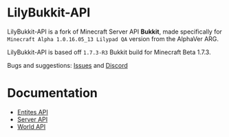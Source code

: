 # LilyBukkit-API

LilyBukkit-API is a fork of Minecraft Server API **Bukkit**, made specifically for `Minecraft Alpha 1.0.16.05_13 Lilypad QA` version from the AlphaVer ARG.

LilyBukkit-API is based off `1.7.3-R3` Bukkit build for Minecraft Beta 1.7.3.

Bugs and suggestions: [Issues](https://github.com/Vladg24YT/LilyBukkit-API/issues) and [Discord](https://discord.gg/qzKFJZW6bZ)

# Documentation
- [Entites API](entity-api.md)
- [Server API](server-api.md)
- [World API](world-api.md)
